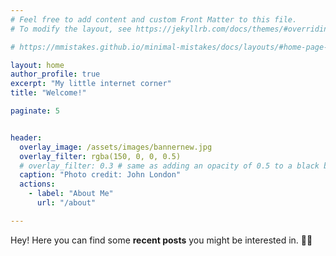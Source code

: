 ```yaml
---
# Feel free to add content and custom Front Matter to this file.
# To modify the layout, see https://jekyllrb.com/docs/themes/#overriding-theme-defaults

# https://mmistakes.github.io/minimal-mistakes/docs/layouts/#home-page-layout

layout: home
author_profile: true
excerpt: "My little internet corner"
title: "Welcome!"

paginate: 5


header:
  overlay_image: /assets/images/bannernew.jpg
  overlay_filter: rgba(150, 0, 0, 0.5)
  # overlay_filter: 0.3 # same as adding an opacity of 0.5 to a black background
  caption: "Photo credit: John London"
  actions:
    - label: "About Me"
      url: "/about"

---
```


Hey! Here you can find some **recent posts** you might be interested in. 👋🏻
